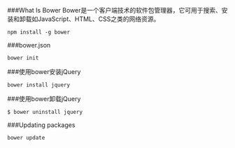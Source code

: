 ###What Is Bower
Bower是一个客户端技术的软件包管理器，它可用于搜索、安装和卸载如JavaScript、HTML、CSS之类的网络资源。


    npm install -g bower
    
###bower.json
    
    bower init
    
###使用bower安装jQuery

    bower install jquery
    
    
###使用bower卸载jQuery    
    
    $ bower uninstall jquery
    
###Updating packages    

    bower update